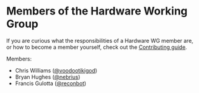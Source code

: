 Members of the Hardware Working Group
=====================================

If you are curious what the responsibilities of a Hardware WG member are, or how to become a member yourself, check out the [Contributing guide](./CONTRIBUTING.md).

Members:
- Chris Williams ([@voodootikigod](https://github.com/voodootikigod))
- Bryan Hughes  ([@nebrius](https://github.com/nebrius/))
- Francis Gulotta ([@reconbot](https://github.com/reconbot/))